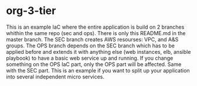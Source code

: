 # org-3-tier
This is an example IaC where the entire application is build on 2 branches whithin the same repo (sec and ops). 
There is only this README.md in the master branch. 
The SEC branch creates AWS resourses: VPC, and A&S groups.
The OPS branch depends on the SEC branch which has to be applied before and extends it with anything else (web instances, elb, ansible playbook) to have a basic web service up and running. If you change something on the OPS IaC part, only the OPS part will be affected. Same with the SEC part. This is an example if you want to split up your application into several independent micro services. 

